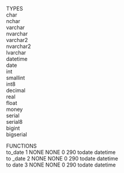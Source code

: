 TYPES  
char  
nchar  
varchar  
nvarchar  
varchar2  
nvarchar2  
lvarchar  
datetime  
date  
int  
smallint  
int8  
decimal  
real  
float  
money  
serial  
serial8  
bigint  
bigserial
 
FUNCTIONS  
to_date 1 NONE NONE 0 290 todate datetime  
to _date 2 NONE NONE 0 290 todate datetime  
to date 3 NONE NONE 0 290 todate datetime